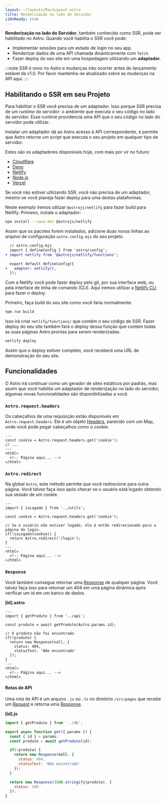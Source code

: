 ```yaml
---
layout: ~/layouts/MainLayout.astro
title: Renderização no lado do Servidor
i18nReady: true
---
```


**Renderização no lado do Servidor**, também conhecido como SSR, pode ser habilitado no Astro. Quando você habilita o SSR você pode:
- Implementar sessões para um estado de login no seu app.
- Renderizar dados de uma API chamada dinamicamente com `fetch`.
- Fazer deploy do seu site em uma hospedagem utilizando um **adaptador**. 

:::note
SSR é novo no Astro e mudanças irão ocorrer antes do lançamento estável da v1.0. Por favor mantenha-se atualizado sobre as mudanças na API aqui.
:::


## Habilitando o SSR em seu Projeto

Para habilitar o SSR você precisa de um adaptador. Isso porque SSR precisa de um _runtime_ do servidor: o ambiente que executa o seu código no lado do servidor. Esse runtime providencia uma API que o seu código no lado do servidor pode utilizar. 

Instalar um adaptador dá ao Astro acesso à API correspondente, e permite que Astro retorne um script que executa o seu projeto em qualquer tipo de servidor.

Estes são os adaptadores disponíveis hoje, com mais por vir no futuro:

- [Cloudflare](https://github.com/withastro/astro/tree/main/packages/integrations/cloudflare)
- [Deno](https://github.com/withastro/astro/tree/main/packages/integrations/deno)
- [Netlify](https://github.com/withastro/astro/tree/main/packages/integrations/netlify)
- [Node.js](https://github.com/withastro/astro/tree/main/packages/integrations/node)
- [Vercel](https://github.com/withastro/astro/tree/main/packages/integrations/vercel)

Se você não estiver utilizando SSR, você não precisa de um adaptador, mesmo se você planeja fazer deploy para uma destas plataformas.

Neste exemplo iremos utilizar `@astrojs/netlify` para fazer build para Netlify. Primeiro, instale o adaptador:

```bash
npm install --save-dev @astrojs/netlify
```

Assim que os pacotes forem instalados, adicione duas novas linhas ao arquivo de configuração `astro.config.mjs` do seu projeto.

```diff
  // astro.config.mjs
  import { defineConfig } from 'astro/config';
+ import netlify from '@astrojs/netlify/functions';

  export default defineConfig({
+   adapter: netlify(),
  });
``` 

Com a Netlify você pode fazer deploy pelo git, por sua interface web, ou pela interface de linha de comando (CLI). Aqui iremos utilizar a [Netlify CLI](https://docs.netlify.com/cli/get-started/) para fazer o deploy.

Primeiro, faça build do seu site como você faria normalmente:

```bash
npm run build
```

Isso irá criar `netlify/functions/` que contém o seu código de SSR. Fazer deploy do seu site também fará o deploy dessa função que contém todas as suas páginas Astro prontas para serem renderizadas.

```bash
netlify deploy
```

Assim que o deploy estiver completo, você receberá uma URL de demonstração do seu site.

## Funcionalidades

O Astro irá continuar como um gerador de sites estáticos por padrão, mas assim que você habilita um adaptador de renderização no lado do servidor, algumas novas funcionalidades são disponibilizadas a você.

### `Astro.request.headers`

Os cabeçalhos de uma requisição estão disponíveis em `Astro.request.headers`. Ele é um objeto [Headers](https://developer.mozilla.org/en-US/docs/Web/API/Headers), parecido com um Map, onde você pode pegar cabeçalhos como o cookie.

```astro
---
const cookie = Astro.request.headers.get('cookie');
// ...
---
<html>
  <!-- Página aqui... -->
</html>
```

### `Astro.redirect`

Na global `Astro`, este método permite que você redirecione para outra página. Você talvez faça isso após checar se o usuário está logado obtendo sua sessão de um cookie.

```astro
---
import { isLogado } from '../utils';

const cookie = Astro.request.headers.get('cookie');

// Se o usuário não estiver logado, ele é então redirecionado para a página de login.
if(!isLogado(cookie)) {
  return Astro.redirect('/login');
}
---
<html>
  <!-- Página aqui... -->
</html>
```

### `Response`

Você também consegue retornar uma [Response](https://developer.mozilla.org/pt-br/docs/Web/API/Response) de qualquer página. Você talvez faça isso para retornar um 404 em uma página dinâmica após verificar um id em um banco de dados.

__[id].astro__

```astro
---
import { getProduto } from '../api';

const produto = await getProduto(Astro.params.id);

// O produto não foi encontrado
if(!produto) {
  return new Response(null, {
    status: 404,
    statusText: 'Não encontrado'
  });
}
---
<html>
  <!-- Página aqui... -->
</html>
```

#### Rotas de API

Uma rota de API é um arquivo `.js` ou `.ts` no diretório `/src/pages` que recebe um [Request](https://developer.mozilla.org/pt-br/docs/Web/API/Request) e retorna uma [Response](https://developer.mozilla.org/pt-br/docs/Web/API/Response).

__[id].js__
```js
import { getProduto } from '../db';

export async function get({ params }) {
  const { id } = params;
  const produto = await getProduto(id);

  if(!produto) {
    return new Response(null, {
      status: 404,
      statusText: 'Não encontrado'
    });
  }

  return new Response(JSON.stringify(produto), {
    status: 200
  });
}
```
